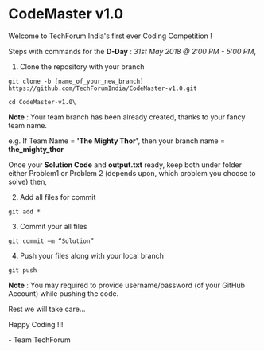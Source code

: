 # CodeMaster v1.0



Welcome to TechForum India's first ever Coding Competition !

Steps with commands for the **D-Day** : *31st May 2018 @ 2:00 PM - 5:00 PM*,

1. Clone the repository with your branch

```
git clone -b [name_of_your_new_branch] https://github.com/TechForumIndia/CodeMaster-v1.0.git

cd CodeMaster-v1.0\
```
**Note** : Your team branch has been already created, thanks to your fancy team name.

e.g. If Team Name = **'The Mighty Thor'**, then your branch name = **the_mighty_thor**

Once your **Solution Code** and **output.txt** ready, keep both under folder either Problem1 or Problem 2 (depends upon, which problem you choose to solve) then,

2. Add all files for commit

```
git add *
```

3. Commit your all files
```
git commit –m “Solution”
```

4. Push your files along with your local branch

```
git push
```
**Note** : You may required to provide username/password (of your GitHub Account) while pushing the code.

Rest we will take care...

Happy Coding !!!

\- Team TechForum
